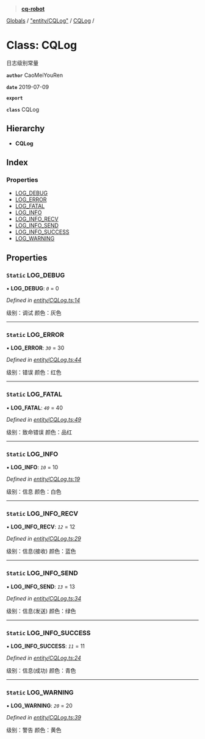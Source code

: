 > **[cq-robot](../README.md)**

[Globals](../globals.md) / ["entity/CQLog"](../modules/_entity_cqlog_.md) / [CQLog](_entity_cqlog_.cqlog.md) /

# Class: CQLog

日志级别常量

**`author`** CaoMeiYouRen

**`date`** 2019-07-09

**`export`** 

**`class`** CQLog

## Hierarchy

* **CQLog**

## Index

### Properties

* [LOG_DEBUG](_entity_cqlog_.cqlog.md#static-log_debug)
* [LOG_ERROR](_entity_cqlog_.cqlog.md#static-log_error)
* [LOG_FATAL](_entity_cqlog_.cqlog.md#static-log_fatal)
* [LOG_INFO](_entity_cqlog_.cqlog.md#static-log_info)
* [LOG_INFO_RECV](_entity_cqlog_.cqlog.md#static-log_info_recv)
* [LOG_INFO_SEND](_entity_cqlog_.cqlog.md#static-log_info_send)
* [LOG_INFO_SUCCESS](_entity_cqlog_.cqlog.md#static-log_info_success)
* [LOG_WARNING](_entity_cqlog_.cqlog.md#static-log_warning)

## Properties

### `Static` LOG_DEBUG

▪ **LOG_DEBUG**: *`0`* = 0

*Defined in [entity/CQLog.ts:14](https://github.com/CaoMeiYouRen/node-cq-robot/blob/320aa4a/src/entity/CQLog.ts#L14)*

级别：调试
颜色：灰色

___

### `Static` LOG_ERROR

▪ **LOG_ERROR**: *`30`* = 30

*Defined in [entity/CQLog.ts:44](https://github.com/CaoMeiYouRen/node-cq-robot/blob/320aa4a/src/entity/CQLog.ts#L44)*

级别：错误
颜色：红色

___

### `Static` LOG_FATAL

▪ **LOG_FATAL**: *`40`* = 40

*Defined in [entity/CQLog.ts:49](https://github.com/CaoMeiYouRen/node-cq-robot/blob/320aa4a/src/entity/CQLog.ts#L49)*

级别：致命错误
颜色：品红

___

### `Static` LOG_INFO

▪ **LOG_INFO**: *`10`* = 10

*Defined in [entity/CQLog.ts:19](https://github.com/CaoMeiYouRen/node-cq-robot/blob/320aa4a/src/entity/CQLog.ts#L19)*

级别：信息
颜色：白色

___

### `Static` LOG_INFO_RECV

▪ **LOG_INFO_RECV**: *`12`* = 12

*Defined in [entity/CQLog.ts:29](https://github.com/CaoMeiYouRen/node-cq-robot/blob/320aa4a/src/entity/CQLog.ts#L29)*

级别：信息(接收)
颜色：蓝色

___

### `Static` LOG_INFO_SEND

▪ **LOG_INFO_SEND**: *`13`* = 13

*Defined in [entity/CQLog.ts:34](https://github.com/CaoMeiYouRen/node-cq-robot/blob/320aa4a/src/entity/CQLog.ts#L34)*

级别：信息(发送)
颜色：绿色

___

### `Static` LOG_INFO_SUCCESS

▪ **LOG_INFO_SUCCESS**: *`11`* = 11

*Defined in [entity/CQLog.ts:24](https://github.com/CaoMeiYouRen/node-cq-robot/blob/320aa4a/src/entity/CQLog.ts#L24)*

级别：信息(成功)
颜色：青色

___

### `Static` LOG_WARNING

▪ **LOG_WARNING**: *`20`* = 20

*Defined in [entity/CQLog.ts:39](https://github.com/CaoMeiYouRen/node-cq-robot/blob/320aa4a/src/entity/CQLog.ts#L39)*

级别：警告
颜色：黄色